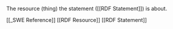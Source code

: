 The resource (thing) the statement ([[RDF Statement]]) is about.

[[_SWE Reference]]
[[RDF Resource]]
[[RDF Statement]]